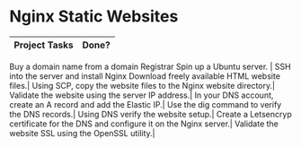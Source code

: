 # Nginx Static Websites

Project Tasks|Done?
---|---
Buy a domain name from a domain Registrar
Spin up a Ubuntu server. | 
 SSH into the server and install Nginx
Download freely available HTML website files.|
Using SCP, copy the website files to the Nginx website directory.|
Validate the website using the server IP address.|
In your DNS account, create an A record and add the Elastic IP.|
Use the dig command to verify the DNS records.|
Using DNS verify the website setup.|
Create a Letsencryp certificate for the DNS and configure it on the Nginx server.|
Validate the website SSL using the OpenSSL utility.|